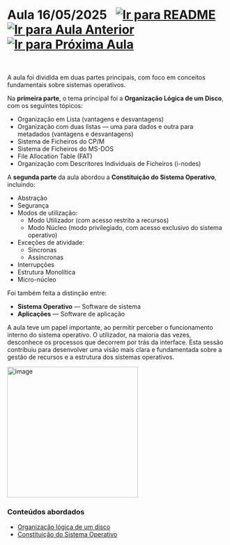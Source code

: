 # Aula 16/05/2025 &nbsp; [![Ir para README](https://img.shields.io/badge/Indice-Verde?style=for-the-badge)](../README.md#indice) &nbsp; [![Ir para Aula Anterior](https://img.shields.io/badge/Anterior-Aula%209-007ACC?style=for-the-badge)](../aulas/09-05-2025.md) [![Ir para Próxima Aula](https://img.shields.io/badge/Próxima-Aula%2011-007ACC?style=for-the-badge)](../aulas/23-05-2025.md)

<br>

<p> A aula foi dividida em duas partes principais, com foco em conceitos fundamentais sobre sistemas operativos. </p> <p> Na <b>primeira parte</b>, o tema principal foi a <b>Organização Lógica de um Disco</b>, com os seguintes tópicos: <ul> <li>Organização em Lista (vantagens e desvantagens)</li> <li>Organização com duas listas — uma para dados e outra para metadados (vantagens e desvantagens)</li> <li>Sistema de Ficheiros do CP/M</li> <li>Sistema de Ficheiros do MS-DOS</li> <li>File Allocation Table (FAT)</li> <li>Organização com Descritores Individuais de Ficheiros (i-nodes)</li> </ul> </p> <p> A <b>segunda parte</b> da aula abordou a <b>Constituição do Sistema Operativo</b>, incluindo: <ul> <li>Abstração</li> <li>Segurança</li> <li>Modos de utilização: <ul> <li>Modo Utilizador (com acesso restrito a recursos)</li> <li>Modo Núcleo (modo privilegiado, com acesso exclusivo do sistema operativo)</li> </ul> </li> <li>Exceções de atividade: <ul> <li>Síncronas</li> <li>Assíncronas</li> </ul> </li> <li>Interrupções</li> <li>Estrutura Monolítica</li> <li>Micro-núcleo</li> </ul> </p> <p> Foi também feita a distinção entre: <ul> <li><b>Sistema Operativo</b> — Software de sistema</li> <li><b>Aplicações</b> — Software de aplicação</li> </ul> </p> <p> A aula teve um papel importante, ao permitir perceber o funcionamento interno do sistema operativo. O utilizador, na maioria das vezes, desconhece os processos que decorrem por trás da interface. Esta sessão contribuiu para desenvolver uma visão mais clara e fundamentada sobre a gestão de recursos e a estrutura dos sistemas operativos. </p>



<img src="https://github.com/user-attachments/assets/902844b3-0f69-4b6c-9cda-d4aa684b619e" alt="image" width="300"/>

### Conteúdos abordados

- [Organização lógica de um disco](apontamentos/organizacao_logica_disco.md)
- [Constituição do Sistema Operativo](apontamentos/constituicao_sistema_operativo.md)
